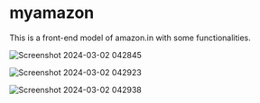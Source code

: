 # myamazon
This is a front-end model of amazon.in with some functionalities.



![Screenshot 2024-03-02 042845](https://github.com/justme-vivek/myamazon/assets/147023192/1c3e8180-c112-421c-881c-8531bbf11e23)

![Screenshot 2024-03-02 042923](https://github.com/justme-vivek/myamazon/assets/147023192/56a7d28b-39fc-4486-bfe8-be9da488ebf3)

![Screenshot 2024-03-02 042938](https://github.com/justme-vivek/myamazon/assets/147023192/1f5ab91c-75a2-4c52-a4a5-de7ae2df3d4d)


